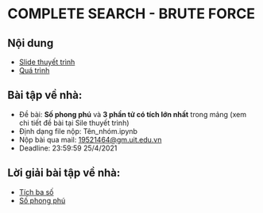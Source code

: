 # COMPLETE SEARCH - BRUTE FORCE

## Nội dung
  - [Slide thuyết trình](https://github.com/trong-khanh-1109/CS112.L21.KHCL/blob/6e06892c6212c0f560dbe69ec52b84611670e79b/Project%20-%20Brute%20force/Complete-Search-Brute-Force.pdf)
  - [Quá trình](https://github.com/trong-khanh-1109/CS112.L21.KHCL/blob/fccee3a427418585e68707980809f1afdf736b06/Project%20-%20Brute%20force/Tong_hop_buoi_hoc.txt)

## Bài tập về nhà: 
- Đề bài: **Số phong phú** và **3 phần tử có tích lớn nhất** trong mảng (xem chi tiết đề bài tại Sile thuyết trình)
- Định dạng file nộp: Tên_nhóm.ipynb
- Nộp bài qua mail: 19521464@gm.uit.edu.vn
- Deadline: 23:59:59 25/4/2021

## Lời giải bài tập về nhà:
- [Tích ba số](https://github.com/trong-khanh-1109/CS112.L21.KHCL/blob/fccee3a427418585e68707980809f1afdf736b06/Project%20-%20Brute%20force/Tich_3_so.py)
- [Số phong phú](https://github.com/trong-khanh-1109/CS112.L21.KHCL/blob/fccee3a427418585e68707980809f1afdf736b06/Project%20-%20Brute%20force/So_phong_phu.py)

